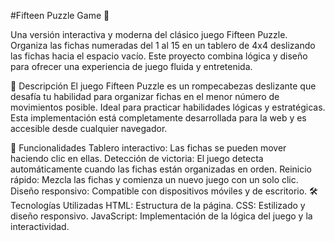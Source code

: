 #Fifteen Puzzle Game 🎲


Una versión interactiva y moderna del clásico juego Fifteen Puzzle. Organiza las fichas numeradas del 1 al 15 en un tablero de 4x4 deslizando las fichas hacia el espacio vacío. Este proyecto combina lógica y diseño para ofrecer una experiencia de juego fluida y entretenida.

📜 Descripción
El juego Fifteen Puzzle es un rompecabezas deslizante que desafía tu habilidad para organizar fichas en el menor número de movimientos posible. Ideal para practicar habilidades lógicas y estratégicas. Esta implementación está completamente desarrollada para la web y es accesible desde cualquier navegador.

🚀 Funcionalidades
Tablero interactivo: Las fichas se pueden mover haciendo clic en ellas.
Detección de victoria: El juego detecta automáticamente cuando las fichas están organizadas en orden.
Reinicio rápido: Mezcla las fichas y comienza un nuevo juego con un solo clic.
Diseño responsivo: Compatible con dispositivos móviles y de escritorio.
🛠️ Tecnologías Utilizadas
HTML: Estructura de la página.
CSS: Estilizado y diseño responsivo.
JavaScript: Implementación de la lógica del juego y la interactividad.
